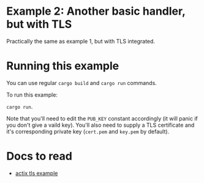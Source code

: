 # Example 2: Another basic handler, but with TLS
Practically the same as example 1, but with TLS integrated.


# Running this example
You can use regular `cargo build` and `cargo run` commands.

To run this example:

`cargo run`. 

Note that you'll need to edit the `PUB_KEY` constant accordingly (it will panic if you don't give a vaild key).
You'll also need to supply a TLS certificate and it's corresponding private key (`cert.pem` and `key.pem` by default).

# Docs to read
- [actix tls example](https://github.com/actix/examples/tree/master/security/rustls)